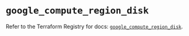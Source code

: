 # `google_compute_region_disk`

Refer to the Terraform Registry for docs: [`google_compute_region_disk`](https://registry.terraform.io/providers/hashicorp/google/6.11.2/docs/resources/compute_region_disk).
